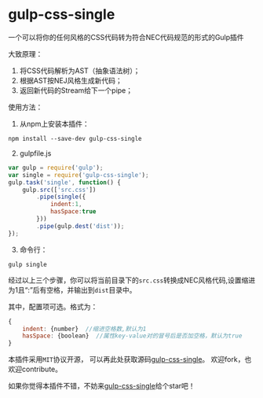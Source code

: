 # gulp-css-single
一个可以将你的任何风格的CSS代码转为符合NEC代码规范的形式的Gulp插件

大致原理：
1. 将CSS代码解析为AST（抽象语法树）；
2. 根据AST按NEJ风格生成新代码；
3. 返回新代码的Stream给下一个pipe；

使用方法：

1. 从npm上安装本插件：
```
npm install --save-dev gulp-css-single
```
2. gulpfile.js
```javascript
var gulp = require('gulp');
var single = require('gulp-css-single');
gulp.task('single', function() {
    gulp.src(['src.css'])
        .pipe(single({
            indent:1,
            hasSpace:true
        }))
        .pipe(gulp.dest('dist'));
});
```
3. 命令行：
```
gulp single
```

经过以上三个步骤，你可以将当前目录下的```src.css```转换成NEC风格代码,设置缩进为1且“:”后有空格，并输出到```dist```目录中。

其中，配置项可选。格式为：
```JavaScript
{
    indent: {number}  //缩进空格数,默认为1
    hasSpace: {boolean}  //属性key-value对的冒号后是否加空格，默认为true 
}
```

本插件采用```MIT```协议开源，
可以再此处获取源码[gulp-css-single](https://github.com/paoloo1995/gulp-css-single)。
欢迎fork，也欢迎contribute。

如果你觉得本插件不错，不妨来[gulp-css-single](https://github.com/paoloo1995/gulp-css-single)给个star吧！
